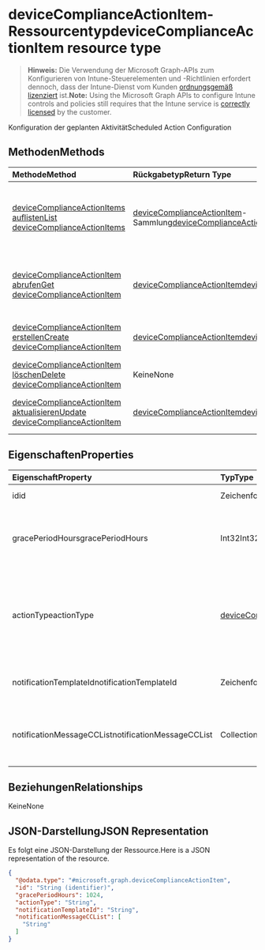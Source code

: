 # <a name="devicecomplianceactionitem-resource-type"></a><span data-ttu-id="a283e-101">deviceComplianceActionItem-Ressourcentyp</span><span class="sxs-lookup"><span data-stu-id="a283e-101">deviceComplianceActionItem resource type</span></span>

> <span data-ttu-id="a283e-102">**Hinweis:** Die Verwendung der Microsoft Graph-APIs zum Konfigurieren von Intune-Steuerelementen und -Richtlinien erfordert dennoch, dass der Intune-Dienst vom Kunden [ordnungsgemäß lizenziert](https://go.microsoft.com/fwlink/?linkid=839381) ist.</span><span class="sxs-lookup"><span data-stu-id="a283e-102">**Note:** Using the Microsoft Graph APIs to configure Intune controls and policies still requires that the Intune service is [correctly licensed](https://go.microsoft.com/fwlink/?linkid=839381) by the customer.</span></span>

<span data-ttu-id="a283e-103">Konfiguration der geplanten Aktivität</span><span class="sxs-lookup"><span data-stu-id="a283e-103">Scheduled Action Configuration</span></span>
## <a name="methods"></a><span data-ttu-id="a283e-104">Methoden</span><span class="sxs-lookup"><span data-stu-id="a283e-104">Methods</span></span>
|<span data-ttu-id="a283e-105">Methode</span><span class="sxs-lookup"><span data-stu-id="a283e-105">Method</span></span>|<span data-ttu-id="a283e-106">Rückgabetyp</span><span class="sxs-lookup"><span data-stu-id="a283e-106">Return Type</span></span>|<span data-ttu-id="a283e-107">Beschreibung</span><span class="sxs-lookup"><span data-stu-id="a283e-107">Description</span></span>|
|:---|:---|:---|
|[<span data-ttu-id="a283e-108">deviceComplianceActionItems auflisten</span><span class="sxs-lookup"><span data-stu-id="a283e-108">List deviceComplianceActionItems</span></span>](../api/intune_deviceconfig_devicecomplianceactionitem_list.md)|<span data-ttu-id="a283e-109">[deviceComplianceActionItem](../resources/intune_deviceconfig_devicecomplianceactionitem.md)-Sammlung</span><span class="sxs-lookup"><span data-stu-id="a283e-109">[deviceComplianceActionItem](../resources/intune_deviceconfig_devicecomplianceactionitem.md) collection</span></span>|<span data-ttu-id="a283e-110">Auflisten von Eigenschaften und Beziehungen der [deviceComplianceActionItem](../resources/intune_deviceconfig_devicecomplianceactionitem.md)-Objekte.</span><span class="sxs-lookup"><span data-stu-id="a283e-110">List properties and relationships of the [deviceComplianceActionItem](../resources/intune_deviceconfig_devicecomplianceactionitem.md) objects.</span></span>|
|[<span data-ttu-id="a283e-111">deviceComplianceActionItem abrufen</span><span class="sxs-lookup"><span data-stu-id="a283e-111">Get deviceComplianceActionItem</span></span>](../api/intune_deviceconfig_devicecomplianceactionitem_get.md)|[<span data-ttu-id="a283e-112">deviceComplianceActionItem</span><span class="sxs-lookup"><span data-stu-id="a283e-112">deviceComplianceActionItem</span></span>](../resources/intune_deviceconfig_devicecomplianceactionitem.md)|<span data-ttu-id="a283e-113">Lesen von Eigenschaften und Beziehungen des [deviceComplianceActionItem](../resources/intune_deviceconfig_devicecomplianceactionitem.md)-Objekts.</span><span class="sxs-lookup"><span data-stu-id="a283e-113">Read properties and relationships of the [deviceComplianceActionItem](../resources/intune_deviceconfig_devicecomplianceactionitem.md) object.</span></span>|
|[<span data-ttu-id="a283e-114">deviceComplianceActionItem erstellen</span><span class="sxs-lookup"><span data-stu-id="a283e-114">Create deviceComplianceActionItem</span></span>](../api/intune_deviceconfig_devicecomplianceactionitem_create.md)|[<span data-ttu-id="a283e-115">deviceComplianceActionItem</span><span class="sxs-lookup"><span data-stu-id="a283e-115">deviceComplianceActionItem</span></span>](../resources/intune_deviceconfig_devicecomplianceactionitem.md)|<span data-ttu-id="a283e-116">Erstellen eines neuen [deviceComplianceActionItem](../resources/intune_deviceconfig_devicecomplianceactionitem.md)-Objekts.</span><span class="sxs-lookup"><span data-stu-id="a283e-116">Create a new [deviceComplianceActionItem](../resources/intune_deviceconfig_devicecomplianceactionitem.md) object.</span></span>|
|[<span data-ttu-id="a283e-117">deviceComplianceActionItem löschen</span><span class="sxs-lookup"><span data-stu-id="a283e-117">Delete deviceComplianceActionItem</span></span>](../api/intune_deviceconfig_devicecomplianceactionitem_delete.md)|<span data-ttu-id="a283e-118">Keine</span><span class="sxs-lookup"><span data-stu-id="a283e-118">None</span></span>|<span data-ttu-id="a283e-119">Löschen eines [deviceComplianceActionItem](../resources/intune_deviceconfig_devicecomplianceactionitem.md).</span><span class="sxs-lookup"><span data-stu-id="a283e-119">Deletes a [deviceComplianceActionItem](../resources/intune_deviceconfig_devicecomplianceactionitem.md).</span></span>|
|[<span data-ttu-id="a283e-120">deviceComplianceActionItem aktualisieren</span><span class="sxs-lookup"><span data-stu-id="a283e-120">Update deviceComplianceActionItem</span></span>](../api/intune_deviceconfig_devicecomplianceactionitem_update.md)|[<span data-ttu-id="a283e-121">deviceComplianceActionItem</span><span class="sxs-lookup"><span data-stu-id="a283e-121">deviceComplianceActionItem</span></span>](../resources/intune_deviceconfig_devicecomplianceactionitem.md)|<span data-ttu-id="a283e-122">Aktualisieren der Eigenschaften eines [deviceComplianceActionItem](../resources/intune_deviceconfig_devicecomplianceactionitem.md)-Objekts.</span><span class="sxs-lookup"><span data-stu-id="a283e-122">Update the properties of a [deviceComplianceActionItem](../resources/intune_deviceconfig_devicecomplianceactionitem.md) object.</span></span>|

## <a name="properties"></a><span data-ttu-id="a283e-123">Eigenschaften</span><span class="sxs-lookup"><span data-stu-id="a283e-123">Properties</span></span>
|<span data-ttu-id="a283e-124">Eigenschaft</span><span class="sxs-lookup"><span data-stu-id="a283e-124">Property</span></span>|<span data-ttu-id="a283e-125">Typ</span><span class="sxs-lookup"><span data-stu-id="a283e-125">Type</span></span>|<span data-ttu-id="a283e-126">Beschreibung</span><span class="sxs-lookup"><span data-stu-id="a283e-126">Description</span></span>|
|:---|:---|:---|
|<span data-ttu-id="a283e-127">id</span><span class="sxs-lookup"><span data-stu-id="a283e-127">id</span></span>|<span data-ttu-id="a283e-128">Zeichenfolge</span><span class="sxs-lookup"><span data-stu-id="a283e-128">String</span></span>|<span data-ttu-id="a283e-129">Schlüssel der Entität</span><span class="sxs-lookup"><span data-stu-id="a283e-129">Key of the entity.</span></span>|
|<span data-ttu-id="a283e-130">gracePeriodHours</span><span class="sxs-lookup"><span data-stu-id="a283e-130">gracePeriodHours</span></span>|<span data-ttu-id="a283e-131">Int32</span><span class="sxs-lookup"><span data-stu-id="a283e-131">Int32</span></span>|<span data-ttu-id="a283e-132">Anzahl Stunden, die gewartet wird, bis die Aktion erzwungen wird.</span><span class="sxs-lookup"><span data-stu-id="a283e-132">Number of hours to wait till the action will be enforced.</span></span> <span data-ttu-id="a283e-133">Gültige Werte: 0 bis 8760.</span><span class="sxs-lookup"><span data-stu-id="a283e-133">Valid values 0 to 8760</span></span>|
|<span data-ttu-id="a283e-134">actionType</span><span class="sxs-lookup"><span data-stu-id="a283e-134">actionType</span></span>|[<span data-ttu-id="a283e-135">deviceComplianceActionType</span><span class="sxs-lookup"><span data-stu-id="a283e-135">deviceComplianceActionType</span></span>](../resources/intune_deviceconfig_devicecomplianceactiontype.md)|<span data-ttu-id="a283e-136">Zu ergreifende Maßnahme.</span><span class="sxs-lookup"><span data-stu-id="a283e-136">What action to take.</span></span> <span data-ttu-id="a283e-137">Mögliche Werte: `noAction`, `notification`, `block`, `retire`, `wipe`, `removeResourceAccessProfiles`.</span><span class="sxs-lookup"><span data-stu-id="a283e-137">The possible values are `noAction`, `notification`, `block`, `retire`, `wipe`, `removeResourceAccessProfiles`, , , , , , or .</span></span>|
|<span data-ttu-id="a283e-138">notificationTemplateId</span><span class="sxs-lookup"><span data-stu-id="a283e-138">notificationTemplateId</span></span>|<span data-ttu-id="a283e-139">Zeichenfolge</span><span class="sxs-lookup"><span data-stu-id="a283e-139">String</span></span>|<span data-ttu-id="a283e-140">Benachrichtigungs-E-Mail-Vorlage, die verwendet werden soll</span><span class="sxs-lookup"><span data-stu-id="a283e-140">What notification Message template to use</span></span>|
|<span data-ttu-id="a283e-141">notificationMessageCCList</span><span class="sxs-lookup"><span data-stu-id="a283e-141">notificationMessageCCList</span></span>|<span data-ttu-id="a283e-142">Collection von Objekten des Typs „String“</span><span class="sxs-lookup"><span data-stu-id="a283e-142">String collection</span></span>|<span data-ttu-id="a283e-143">Eine Liste der Gruppen-IDs, die festlegt, wer bei dieser Benachrichtigung auf „CC“ gesetzt wird.</span><span class="sxs-lookup"><span data-stu-id="a283e-143">A list of group IDs to speicify who to CC this notification message to.</span></span>|

## <a name="relationships"></a><span data-ttu-id="a283e-144">Beziehungen</span><span class="sxs-lookup"><span data-stu-id="a283e-144">Relationships</span></span>
<span data-ttu-id="a283e-145">Keine</span><span class="sxs-lookup"><span data-stu-id="a283e-145">None</span></span>
## <a name="json-representation"></a><span data-ttu-id="a283e-146">JSON-Darstellung</span><span class="sxs-lookup"><span data-stu-id="a283e-146">JSON Representation</span></span>
<span data-ttu-id="a283e-147">Es folgt eine JSON-Darstellung der Ressource.</span><span class="sxs-lookup"><span data-stu-id="a283e-147">Here is a JSON representation of the resource.</span></span>
<!--{
  "blockType": "resource",
  "keyProperty": "id",
  "baseType": "microsoft.graph.entity",
  "@odata.type": "microsoft.graph.deviceComplianceActionItem"
}-->
``` json
{
  "@odata.type": "#microsoft.graph.deviceComplianceActionItem",
  "id": "String (identifier)",
  "gracePeriodHours": 1024,
  "actionType": "String",
  "notificationTemplateId": "String",
  "notificationMessageCCList": [
    "String"
  ]
}
```



